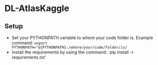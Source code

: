 # DL-AtlasKaggle

## Setup
- Set your PYTHONPATH variable to where your code folder is. Example command:
`export PYTHONPATH="${PYTHONPATH}:/where/your/code/folder/is/`
- Install the requirements by using the command:
`pip install -r requirements.txt'

